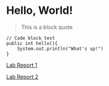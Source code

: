 # Hello, World!
> This is a block quote

```
// Code block test
public int hello(){
    System.out.println("What's up!")
}
```

[Lab Report 1](lab-report-1-week-0.html)

[Lab Report 2](https://aldenyue.github.io/week-1-lab-report/)
